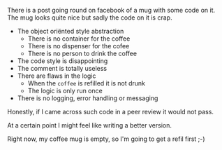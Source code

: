 There is a post going round on facebook of a mug with some code on it. 
The mug looks quite nice but sadly the code on it is crap.

- The object oriënted style abstraction
  - There is no container for the coffee
  - There is no dispenser for the cofee
  - There is no person to drink the coffee
- The code style is disappointing
- The comment is totally useless
- There are flaws in the logic
  - When the `coffee` is refilled it is not drunk
  - The logic is only run once
- There is no logging, error handling or messaging

Honestly, if I came across such code in a peer review it would not pass.

At a certain point I might feel like writing a better version.

Right now, my coffee mug is empty, so I'm going to get a refil first ;-)